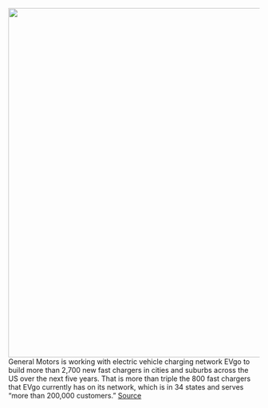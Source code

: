 <img src='https://cdn.vox-cdn.com/thumbor/3Nr-1eRa4aOYR_0uxVk2qfa3EPg=/0x0:1382x922/1200x800/filters:focal(581x351:801x571)/cdn.vox-cdn.com/uploads/chorus_image/image/67138839/GM_and_EVgo4.0.jpg' width='700px' /><br/>
General Motors is working with electric vehicle charging network EVgo to build more than 2,700 new fast chargers in cities and suburbs across the US over the next five years. That is more than triple the 800 fast chargers that EVgo currently has on its network, which is in 34 states and serves “more than 200,000 customers.”
<a href='https://www.theverge.com/2020/7/31/21349614/general-motors-evgo-fast-charging-network-investment'> Source <a/>